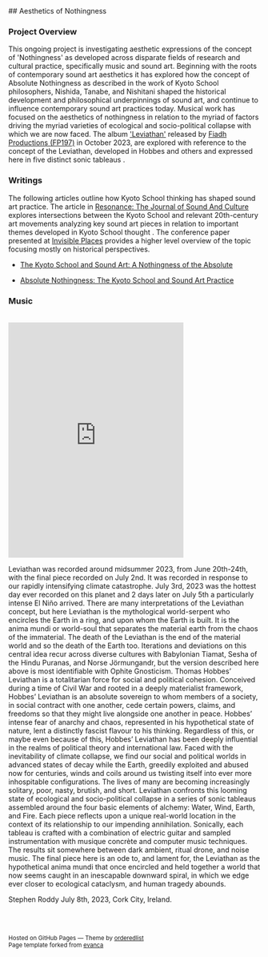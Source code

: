 <base target="_blank">
## Aesthetics of Nothingness

### Project Overview

This ongoing project is investigating aesthetic expressions of the concept of 'Nothingness' as developed across disparate fields of research and cultural practice, specifically music and sound art. Beginning with the roots of contemporary sound art aesthetics it has explored how the concept of Absolute Nothingness as described in the work of Kyoto School philosophers, Nishida, Tanabe, and Nishitani shaped the historical development and philosophical underpinnings of sound art, and continue to influence contemporary sound art practices today. 
Musical work has focused on the aesthetics of nothingness in relation to the myriad of factors driving the myriad varieties of ecological and socio-political collapse with which we are now faced. The album ['Leviathan'](https://stephenroddy.bandcamp.com/track/leviathan-2) released by [Fiadh Productions (FP197)](https://fiadh.bandcamp.com/album/leviathan) in October 2023, are explored with reference to the concept of the Leviathan, developed in Hobbes and others and expressed here in five distinct sonic tableaus .

### Writings

The following articles outline how Kyoto School thinking has shaped sound art practice.
The article in [Resonance: The Journal of Sound And Culture](https://online.ucpress.edu/res/article/4/1/69/195805/The-Kyoto-School-and-Sound-ArtA-Nothingness-of-the) explores intersections between the Kyoto School and relevant 20th-century art movements analyzing key sound art pieces in relation to important themes developed in Kyoto School thought .
The conference paper presented at [Invisible Places](http://invisibleplaces.org/) provides a higher level overview of the topic focusing mostly on historical perspectives.


* [The Kyoto School and Sound Art: A Nothingness of the Absolute](https://doi.org/10.1525/res.2023.4.1.69)

* [Absolute Nothingness: The Kyoto School and Sound Art Practice](
https://www.researchgate.net/publication/318115471_Absolute_Nothingness_The_Kyoto_School_and_Sound_Art_Practice)


### Music
<br/>
<iframe style="border: 0; width: 350px; height: 470px;" src="https://bandcamp.com/EmbeddedPlayer/album=205411815/size=large/bgcol=ffffff/linkcol=0687f5/tracklist=false/transparent=true/" seamless><a href="https://stephenroddy.bandcamp.com/album/leviathan">Leviathan by Stephen Roddy</a></iframe>
<br/>

Leviathan was recorded around midsummer 2023, from June 20th-24th, with the final piece recorded on July 2nd. It was recorded in response to our rapidly intensifying climate catastrophe. July 3rd, 2023 was the hottest day ever recorded on this planet and 2 days later on July 5th a particularly intense El Niño arrived.
There are many interpretations of the Leviathan concept, but here Leviathan is the mythological world-serpent who encircles the Earth in a ring, and upon whom the Earth is built. It is the anima mundi or world-soul that separates the material earth from the chaos of the immaterial. The death of the Leviathan is the end of the material world and so the death of the Earth too. Iterations and deviations on this central idea recur across diverse cultures with Babylonian Tiamat, Sesha of the Hindu Puranas, and Norse Jörmungandr, but the version described here above is most identifiable with Ophite Gnosticism.
Thomas Hobbes’ Leviathan is a totalitarian force for social and political cohesion. Conceived during a time of Civil War and rooted in a deeply materialist framework, Hobbes’ Leviathan is an absolute sovereign to whom members of a society, in social contract with one another, cede certain powers, claims, and freedoms so that they might live alongside one another in peace. Hobbes’ intense fear of anarchy and chaos, represented in his hypothetical state of nature, lent a distinctly fascist flavour to his thinking. Regardless of this, or maybe even because of this, Hobbes’ Leviathan has been deeply influential in the realms of political theory and international law.
Faced with the inevitability of climate collapse, we find our social and political worlds in advanced states of decay while the Earth, greedily exploited and abused now for centuries, winds and coils around us twisting itself into ever more inhospitable configurations. The lives of many are becoming increasingly solitary, poor, nasty, brutish, and short.
Leviathan confronts this looming state of ecological and socio-political collapse in a series of sonic tableaus assembled around the four basic elements of alchemy: Water, Wind, Earth, and Fire. Each piece reflects upon a unique real-world location in the context of its relationship to our impending annihilation. Sonically, each tableau is crafted with a combination of electric guitar and sampled instrumentation with musique concrète and computer music techniques. The results sit somewhere between dark ambient, ritual drone, and noise music.
The final piece here is an ode to, and lament for, the Leviathan as the hypothetical anima mundi that once encircled and held together a world that now seems caught in an inescapable downward spiral, in which we edge ever closer to ecological cataclysm, and human tragedy abounds.

Stephen Roddy
July 8th, 2023,
Cork City,
Ireland.


<br />
<br />
<p><small>Hosted on GitHub Pages &mdash; Theme by <a href="https://github.com/orderedlist">orderedlist</a><br />
Page template forked from <a href="https://github.com/evanca/quick-portfolio">evanca</a></small></p>